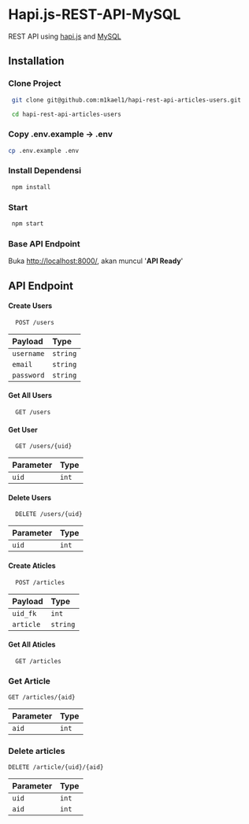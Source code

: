# Hapi.js-REST-API-MySQL

REST API using [hapi.js](https://hapi.dev/) and [MySQL](https://www.mysql.com/)

## Installation

### Clone Project

```bash
 git clone git@github.com:m1kael1/hapi-rest-api-articles-users.git
```

```bash
 cd hapi-rest-api-articles-users
```

### Copy .env.example -> .env

```bash
cp .env.example .env
```

### Install Dependensi

```bash
 npm install
```

### Start

```bash
 npm start
```

### Base API Endpoint

Buka [http://localhost:8000/](http://localhost:3000/api/v1), akan muncul '**API Ready**'

## API Endpoint

#### Create Users

```http
  POST /users
```

| Payload    | Type     |
| :--------- | :------- |
| `username` | `string` |
| `email`    | `string` |
| `password` | `string` |

#### Get All Users

```http
  GET /users
```

#### Get User

```http
  GET /users/{uid}
```

| Parameter | Type  |
| :-------- | :---- |
| `uid`     | `int` |

#### Delete Users

```http
  DELETE /users/{uid}
```

| Parameter | Type  |
| :-------- | :---- |
| `uid`     | `int` |

#### Create Aticles

```http
  POST /articles
```

| Payload   | Type     |
| :-------- | :------- |
| `uid_fk`  | `int`    |
| `article` | `string` |

#### Get All Aticles

```http
  GET /articles
```

### Get Article

```http
GET /articles/{aid}
```

| Parameter | Type  |
| :-------- | :---- |
| `aid`     | `int` |

### Delete articles

```http
DELETE /article/{uid}/{aid}
```

| Parameter | Type  |
| :-------- | :---- |
| `uid`     | `int` |
| `aid`     | `int` |
